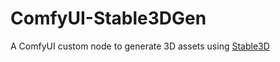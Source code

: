 # ComfyUI-Stable3DGen
A ComfyUI custom node to generate 3D assets using [Stable3D](https://github.com/Stable-X/Stable3DGen)
